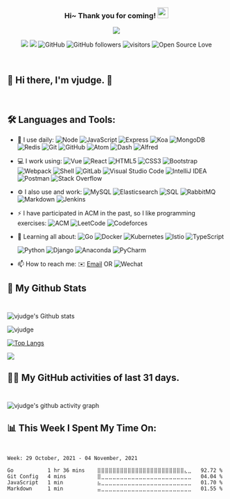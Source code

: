 <!--
<hr>
**vjudge/vjudge** is a ✨ _special_ ✨ repository because its `README.md` (this file) appears on your GitHub profile.

Here are some ideas to get you started:

- 🔭 I’m currently working on ...
- 🌱 I’m currently learning ...
- 👯 I’m looking to collaborate on ...
- 🤔 I’m looking for help with ...
- 💬 Ask me about ...
- 📫 How to reach me: ...
- 😄 Pronouns: ...
- ⚡ Fun fact: ...
-->

<h3 align="center">
    Hi~ Thank you for coming!
    <img src="https://media.giphy.com/media/hvRJCLFzcasrR4ia7z/giphy.gif" width="25px">
</h3>

<!-- Typing SVG - https://github.com/DenverCoder1/readme-typing-svg -->
<!-- Typing SVG Fast Demo - https://readme-typing-svg.herokuapp.com/demo/ -->
<p align="center">
    <img src="https://readme-typing-svg.herokuapp.com?color=e65e2a&width=380&height=45&lines=Full+Stack+developer;Self-taught+Code+Designer;Always+learning+new+things">
</p>

<p align="center">
    <img src="https://img.shields.io/badge/gender-%F0%9F%A4%B5-critical">
    <a href="https://vjudge.com" target="_blank"><img src="https://img.shields.io/badge/website-vjudge.com-orange"></a>
    <!-- https://visitor-badge.glitch.me/ -->
    <img src="https://img.shields.io/badge/dynamic/json?logo=github&label=GitHub&labelColor=495867&color=495867&query=%24.data.totalSubs&url=https%3A%2F%2Fapi.spencerwoo.com%2Fsubstats%2F%3Fsource%3Dgithub%26queryKey%3Dhayschan&style=flat-square" alt="GitHub">
    <img alt="GitHub followers" src="https://img.shields.io/github/followers/vjudge?style=social" />
    <img src="https://visitor-badge.glitch.me/badge?page_id=vjudge.vjudge" alt="visitors">
    <img src="https://badges.frapsoft.com/os/v1/open-source.svg?v=102" alt="Open Source Love">
</p>

<br/>

## 🎉 Hi there, I'm vjudge. 👋
<br />

## 🛠️ **Languages and Tools:**
<!-- https://github.com/simple-icons/simple-icons/blob/develop/slugs.md -->
<!-- https://img.shields.io/badge/{左半部分标签}-{右半部分标签}-{右半部分颜色}.svg?logoWidth=100&logo=【base64编码后的图片数据】 -->
<!--
语言类(Node，JavaScript，HTML5，CSS3，Shell，Markdown，Go，TypeScript，Python): #FF3633 (红色系)
框架类(Express，Koa，Vue，React，Webpack，Bootstrap，Django): #F05F00 (橙色系)
技术类(RabbitMQ): #FFDC28 (黄色系)
数据库类(MongoDB，Redis，MySQL，Elasticsearch，SQL)：#0088FF (蓝色系)
运维工具类(Docker，Kubernetes，Istio，Jenkins)：#3DDC84 (绿色系)
开发工具类(Git，GitLab，Postman，Anaconda)：#78FF96 (青色系)
软件类(Dash，Alfred)：#01D277 (绿色系)
IDE类(Atom，Visual Studio Code，IntelliJ IDEA，PyCharm)：#7764FA (紫色系)
平台类(GitHub，Stack Overflow，ACM，LeetCode，Codeforces)：#141E24 (黑色系)
-->
- 🚀 I use daily:
  ![Node](https://img.shields.io/badge/-Node.JS-FF3633.svg?logo=Node.js&style=for-the-badge)
  ![JavaScript](https://img.shields.io/badge/-JavaScript-FF3633.svg?logo=javascript&style=for-the-badge)
  ![Express](https://img.shields.io/badge/-Express.JS-F05F00.svg?logo=Express&style=for-the-badge)
  ![Koa](https://img.shields.io/badge/-Koa-F05F00?logo=Koajs&style=for-the-badge)
  ![MongoDB](https://img.shields.io/badge/-MongoDB-0088FF.svg?logo=mongodb&style=for-the-badge)
  ![Redis](https://img.shields.io/badge/-Redis-0088FF.svg?logo=redis&style=for-the-badge&logoColor=white)
  ![Git](https://img.shields.io/badge/-Git-78FF96.svg?logo=git&style=for-the-badge)
  ![GitHub](https://img.shields.io/badge/-GitHub-141E24.svg?logo=github&style=for-the-badge)
  ![Atom](https://img.shields.io/badge/-Atom-7764FA.svg?logo=atom&style=for-the-badge)
  ![Dash](https://img.shields.io/badge/-Dash-01D277.svg?logo=dash&style=for-the-badge)
  ![Alfred](https://img.shields.io/badge/-Alfred-01D277.svg?logo=alfred&style=for-the-badge)
- 💻 I work using:
  ![Vue](https://img.shields.io/badge/-Vue-F05F00.svg?logo=vue.js&style=for-the-badge)
  ![React](https://img.shields.io/badge/-React-F05F00.svg?logo=react&style=for-the-badge)
  ![HTML5](https://img.shields.io/badge/-HTML5-FF3633.svg?logo=html5&style=for-the-badge&logoColor=white)
  ![CSS3](https://img.shields.io/badge/-CSS3-FF3633.svg?logo=css3&style=for-the-badge)
  ![Bootstrap](https://img.shields.io/badge/-Bootstrap-F05F00.svg?logo=bootstrap&style=for-the-badge)
  ![Webpack](https://img.shields.io/badge/-Webpack-F05F00.svg?logo=webpack&style=for-the-badge)
  ![Shell](https://img.shields.io/badge/-Shell-FF3633.svg?logo=shell&style=for-the-badge)
  ![GitLab](https://img.shields.io/badge/-GitLab-78FF96.svg?logo=gitlab&style=for-the-badge)
  ![Visual Studio Code](https://img.shields.io/badge/-VS%20Code-7764FA.svg?logo=visual-studio-code&style=for-the-badge)
  ![IntelliJ IDEA](https://img.shields.io/badge/-IntelliJ%20IDEA-7764FA.svg?logo=intellijidea&style=for-the-badge)
  ![Postman](https://img.shields.io/badge/-Postman-78FF96.svg?logo=postman&style=for-the-badge&logoColor=white)
  ![Stack Overflow](https://img.shields.io/badge/-Stack%20Overflow-141E24.svg?logo=stack-overflow&style=for-the-badge&logoColor=white)
- ⚙️ I also use and work:
  ![MySQL](https://img.shields.io/badge/-MySQL-0088FF.svg?logo=mysql&style=for-the-badge&logoColor=white)
  ![Elasticsearch](https://img.shields.io/badge/-Elasticsearch-0088FF.svg?logo=elastic&style=for-the-badge&logoColor=white)
  ![SQL](https://img.shields.io/badge/-SQL-0088FF.svg?logo=sql&style=for-the-badge&logoColor=white)
  ![RabbitMQ](https://img.shields.io/badge/-RabbitMQ-FFDC28.svg?logo=rabbitmq&style=for-the-badge&logoColor=white)
  ![Markdown](https://img.shields.io/badge/-Markdown-FF3633.svg?logo=markdown&style=for-the-badge&logoColor=white)
  ![Jenkins](https://img.shields.io/badge/-Jenkins-3DDC84.svg?logo=jenkins&style=for-the-badge)
- ⚡ I have participated in ACM in the past, so I like programming exercises:
  ![ACM](https://img.shields.io/badge/-ACM-141E24.svg?logo=acm&style=for-the-badge)
  ![LeetCode](https://img.shields.io/badge/-LeetCode-141E24.svg?logo=leetCode&style=for-the-badge)
  ![Codeforces](https://img.shields.io/badge/-Codeforces-141E24.svg?logo=codeforces&style=for-the-badge)
- 🌱 Learning all about:
  ![Go](https://img.shields.io/badge/-Go-FF3633.svg?logo=go&style=for-the-badge)
  ![Docker](https://img.shields.io/badge/-Docker-3DDC84.svg?logo=docker&style=for-the-badge)
  ![Kubernetes](https://img.shields.io/badge/-Kubernetes-3DDC84.svg?logo=kubernetes&style=for-the-badge)
  ![Istio](https://img.shields.io/badge/-Istio-3DDC84.svg?logo=istio&style=for-the-badge)
  ![TypeScript](https://img.shields.io/badge/-TypeScript-FF3633.svg?logo=typescript&style=for-the-badge)
  <!-- ![Java](https://img.shields.io/badge/-java-3f4441?style=for-the-badge&logo=java) -->
  ![Python](https://img.shields.io/badge/-Python-FF3633.svg?logo=python&style=for-the-badge)
  ![Django](https://img.shields.io/badge/-Django-F05F00.svg?logo=django&style=for-the-badge)
  ![Anaconda](https://img.shields.io/badge/-Anaconda-78FF96.svg?logo=anaconda&style=for-the-badge)
  ![PyCharm](https://img.shields.io/badge/-PyCharm-7764FA.svg?logo=pycharm&style=for-the-badge)

- 📫 How to reach me:
  ✉️ [Email](mailto:gradonday@gmail.com) OR ![Wechat](https://img.shields.io/badge/-1156638549-01D277.svg?logo=wechat&logoColor=white)


<!-- START NEW SECTION -->

## 🔭 **My Github Stats** <br /> <br />

<!-- <img src="https://github-readme-stats.vercel.app/api/?username=vjudge&theme=bear&show_icons=true&count_private=true" alt="vjudge's GitHub Stats"> -->

![vjudge's Github stats](https://github-readme-stats.vercel.app/api?username=vjudge&show_icons=true&theme=bear&hide_title=false)

![vjudge](https://github-readme-streak-stats.herokuapp.com/?user=vjudge&theme=dark)

[![Top Langs](https://github-readme-stats.vercel.app/api/top-langs/?username=vjudge&show_icons=true&card_width=450&theme=radical&layout=compact&langs_count=10&hide_title=true)](https://github.com/vjudge)

![](https://github-profile-summary-cards.vercel.app/api/cards/profile-details?username=vjudge&theme=monokai)



<!-- https://github.com/ashutosh00710/github-readme-activity-graph -->
 ## 👨‍💻 **My GitHub activities of last 31 days.** <br /> <br />

![vjudge's github activity graph](https://activity-graph.herokuapp.com/graph?username=vjudge&theme=react-dark&area=true&custom_title=vjudge's%20Graph)



<!-- waka readme - https://github.com/athul/waka-readme -->
## 📊 **This Week I Spent My Time On:** <br /><br />

<!--START_SECTION:waka-->
```text
Week: 29 October, 2021 - 04 November, 2021

Go           1 hr 36 mins    ⣿⣿⣿⣿⣿⣿⣿⣿⣿⣿⣿⣿⣿⣿⣿⣿⣿⣿⣿⣿⣿⣿⣿⣄⣀   92.72 % 
Git Config   4 mins          ⣿⣀⣀⣀⣀⣀⣀⣀⣀⣀⣀⣀⣀⣀⣀⣀⣀⣀⣀⣀⣀⣀⣀⣀⣀   04.04 % 
JavaScript   1 min           ⣦⣀⣀⣀⣀⣀⣀⣀⣀⣀⣀⣀⣀⣀⣀⣀⣀⣀⣀⣀⣀⣀⣀⣀⣀   01.70 % 
Markdown     1 min           ⣤⣀⣀⣀⣀⣀⣀⣀⣀⣀⣀⣀⣀⣀⣀⣀⣀⣀⣀⣀⣀⣀⣀⣀⣀   01.55 % 
```
<!--END_SECTION:waka-->
